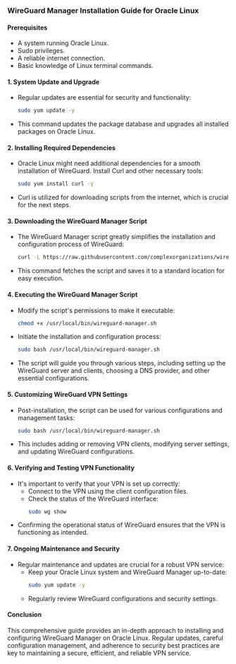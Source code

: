 ### WireGuard Manager Installation Guide for Oracle Linux

#### Prerequisites

- A system running Oracle Linux.
- Sudo privileges.
- A reliable internet connection.
- Basic knowledge of Linux terminal commands.

#### 1. System Update and Upgrade

- Regular updates are essential for security and functionality:
  ```bash
  sudo yum update -y
  ```
- This command updates the package database and upgrades all installed packages on Oracle Linux.

#### 2. Installing Required Dependencies

- Oracle Linux might need additional dependencies for a smooth installation of WireGuard. Install Curl and other necessary tools:
  ```bash
  sudo yum install curl -y
  ```
- Curl is utilized for downloading scripts from the internet, which is crucial for the next steps.

#### 3. Downloading the WireGuard Manager Script

- The WireGuard Manager script greatly simplifies the installation and configuration process of WireGuard:
  ```bash
  curl -L https://raw.githubusercontent.com/complexorganizations/wireguard-manager/main/wireguard-manager.sh -o /usr/local/bin/wireguard-manager.sh
  ```
- This command fetches the script and saves it to a standard location for easy execution.

#### 4. Executing the WireGuard Manager Script

- Modify the script's permissions to make it executable:
  ```bash
  chmod +x /usr/local/bin/wireguard-manager.sh
  ```
- Initiate the installation and configuration process:
  ```bash
  sudo bash /usr/local/bin/wireguard-manager.sh
  ```
- The script will guide you through various steps, including setting up the WireGuard server and clients, choosing a DNS provider, and other essential configurations.

#### 5. Customizing WireGuard VPN Settings

- Post-installation, the script can be used for various configurations and management tasks:
  ```bash
  sudo bash /usr/local/bin/wireguard-manager.sh
  ```
- This includes adding or removing VPN clients, modifying server settings, and updating WireGuard configurations.

#### 6. Verifying and Testing VPN Functionality

- It's important to verify that your VPN is set up correctly:
  - Connect to the VPN using the client configuration files.
  - Check the status of the WireGuard interface:
    ```bash
    sudo wg show
    ```
- Confirming the operational status of WireGuard ensures that the VPN is functioning as intended.

#### 7. Ongoing Maintenance and Security

- Regular maintenance and updates are crucial for a robust VPN service:
  - Keep your Oracle Linux system and WireGuard Manager up-to-date:
    ```bash
    sudo yum update -y
    ```
  - Regularly review WireGuard configurations and security settings.

#### Conclusion

This comprehensive guide provides an in-depth approach to installing and configuring WireGuard Manager on Oracle Linux. Regular updates, careful configuration management, and adherence to security best practices are key to maintaining a secure, efficient, and reliable VPN service.
